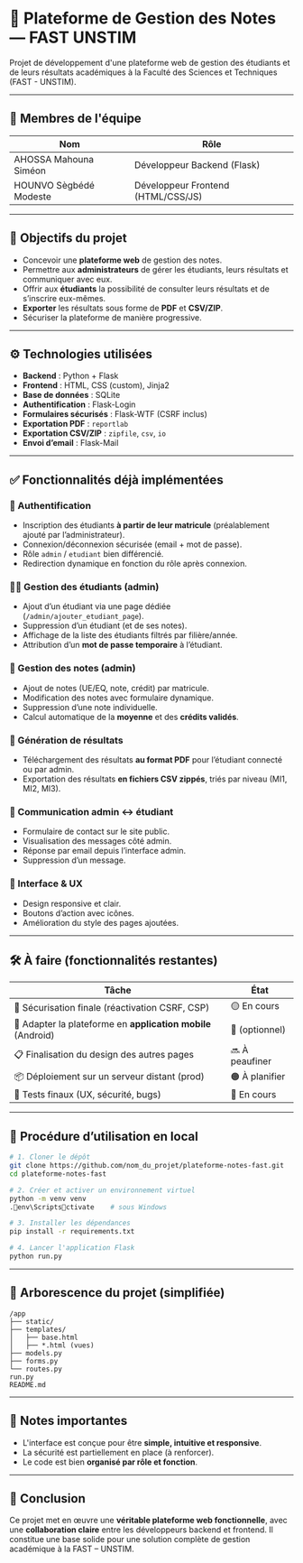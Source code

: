 # 🏫 Plateforme de Gestion des Notes — FAST UNSTIM

Projet de développement d'une plateforme web de gestion des étudiants et de leurs résultats académiques à la Faculté des Sciences et Techniques (FAST - UNSTIM).

---

## 👥 Membres de l'équipe

| Nom                       | Rôle                        |
|--------------------------|-----------------------------|
| AHOSSA Mahouna Siméon    | Développeur Backend (Flask) |
| HOUNVO Sègbédé Modeste   | Développeur Frontend (HTML/CSS/JS) |

---

## 📌 Objectifs du projet

- Concevoir une **plateforme web** de gestion des notes.
- Permettre aux **administrateurs** de gérer les étudiants, leurs résultats et communiquer avec eux.
- Offrir aux **étudiants** la possibilité de consulter leurs résultats et de s’inscrire eux-mêmes.
- **Exporter** les résultats sous forme de **PDF** et **CSV/ZIP**.
- Sécuriser la plateforme de manière progressive.

---

## ⚙️ Technologies utilisées

- **Backend** : Python + Flask
- **Frontend** : HTML, CSS (custom), Jinja2
- **Base de données** : SQLite
- **Authentification** : Flask-Login
- **Formulaires sécurisés** : Flask-WTF (CSRF inclus)
- **Exportation PDF** : `reportlab`
- **Exportation CSV/ZIP** : `zipfile`, `csv`, `io`
- **Envoi d’email** : Flask-Mail

---

## ✅ Fonctionnalités déjà implémentées

### 🔐 Authentification
- Inscription des étudiants **à partir de leur matricule** (préalablement ajouté par l’administrateur).
- Connexion/déconnexion sécurisée (email + mot de passe).
- Rôle `admin` / `etudiant` bien différencié.
- Redirection dynamique en fonction du rôle après connexion.

### 🧑‍🎓 Gestion des étudiants (admin)
- Ajout d’un étudiant via une page dédiée (`/admin/ajouter_etudiant_page`).
- Suppression d’un étudiant (et de ses notes).
- Affichage de la liste des étudiants filtrés par filière/année.
- Attribution d’un **mot de passe temporaire** à l’étudiant.

### 📝 Gestion des notes (admin)
- Ajout de notes (UE/EQ, note, crédit) par matricule.
- Modification des notes avec formulaire dynamique.
- Suppression d’une note individuelle.
- Calcul automatique de la **moyenne** et des **crédits validés**.

### 🧾 Génération de résultats
- Téléchargement des résultats **au format PDF** pour l’étudiant connecté ou par admin.
- Exportation des résultats **en fichiers CSV zippés**, triés par niveau (MI1, MI2, MI3).

### 💬 Communication admin ↔ étudiant
- Formulaire de contact sur le site public.
- Visualisation des messages côté admin.
- Réponse par email depuis l’interface admin.
- Suppression d’un message.

### 🎨 Interface & UX
- Design responsive et clair.
- Boutons d’action avec icônes.
- Amélioration du style des pages ajoutées.

---

## 🛠️ À faire (fonctionnalités restantes)

| Tâche                                            | État       |
|--------------------------------------------------|------------|
| 🔐 Sécurisation finale (réactivation CSRF, CSP)  | 🟡 En cours |
| 📱 Adapter la plateforme en **application mobile** (Android) | 🚫 (optionnel) |
| 📋 Finalisation du design des autres pages       | 🔜 À peaufiner |
| 📦 Déploiement sur un serveur distant (prod)     | 🟠 À planifier |
| 🧪 Tests finaux (UX, sécurité, bugs)             | 🔄 En cours |

---

## 🧪 Procédure d’utilisation en local

```bash
# 1. Cloner le dépôt
git clone https://github.com/nom_du_projet/plateforme-notes-fast.git
cd plateforme-notes-fast

# 2. Créer et activer un environnement virtuel
python -m venv venv
.env\Scriptsctivate    # sous Windows

# 3. Installer les dépendances
pip install -r requirements.txt

# 4. Lancer l'application Flask
python run.py
```

---

## 📁 Arborescence du projet (simplifiée)

```
/app
├── static/
├── templates/
│   ├── base.html
│   ├── *.html (vues)
├── models.py
├── forms.py
└── routes.py
run.py
README.md
```

---

## 📝 Notes importantes

- L'interface est conçue pour être **simple, intuitive et responsive**.
- La sécurité est partiellement en place (à renforcer).
- Le code est bien **organisé par rôle et fonction**.

---

## 🏁 Conclusion

Ce projet met en œuvre une **véritable plateforme web fonctionnelle**, avec une **collaboration claire** entre les développeurs backend et frontend. Il constitue une base solide pour une solution complète de gestion académique à la FAST – UNSTIM.